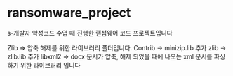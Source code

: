 # ransomware_project
s-개발자 악성코드 수업 때 진행한 랜섬웨어 코드 프로젝트입니다


Zlib => 압축 해제를 위한 라이브러리 폴더입니다. Contrib → minizip.lib 추가 zlib -> zlib.lib 추가
libxml2 => docx 문서가 압축, 해제 되었을 때에 나오는 xml 문서를 파싱하기 위한 라이브러리 입니다
